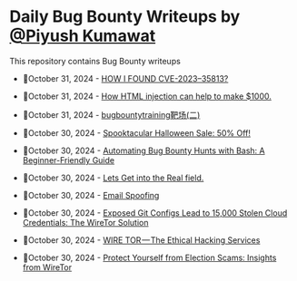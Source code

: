 # Daily Bug Bounty Writeups by [@Piyush Kumawat](https://twitter.com/piyush_supiy) 
This repository contains Bug Bounty writeups

<!-- BLOG-POST-LIST:START -->
 - 💯October 31, 2024 - [HOW I FOUND CVE-2023–35813?](https://doordiefordream.medium.com/how-i-found-cve-2023-35813-c239c2f03192?source=rss------bug_bounty-5) 

 - 💯October 31, 2024 - [How HTML injection can help to make $1000.](https://medium.com/@anandrishav2228/how-html-injection-can-help-to-make-1000-531c6f7b6672?source=rss------bug_bounty-5) 

 - 💯October 31, 2024 - [bugbountytraining靶场&lpar;二&rpar;](https://medium.com/@starkxun5215/bugbountytraining%E9%9D%B6%E5%9C%BA-%E4%BA%8C-669c3ac29651?source=rss------bug_bounty-5) 

 - 💯October 30, 2024 - [Spooktacular Halloween Sale: 50% Off!](https://medium.com/@wiretor/spooktacular-halloween-sale-50-off-f1967438dac0?source=rss------bug_bounty-5) 

 - 💯October 30, 2024 - [Automating Bug Bounty Hunts with Bash: A Beginner-Friendly Guide](https://pwndecoco.medium.com/automating-bug-bounty-hunts-with-bash-a-beginner-friendly-guide-3fc2b3d7f341?source=rss------bug_bounty-5) 

 - 💯October 30, 2024 - [Lets Get into the Real field.](https://harshbardhanx.medium.com/lets-get-into-the-real-field-b2c9278d0b63?source=rss------bug_bounty-5) 

 - 💯October 30, 2024 - [Email Spoofing](https://medium.com/@hacragon/email-spoofing-1a81728f92b3?source=rss------bug_bounty-5) 

 - 💯October 30, 2024 - [Exposed Git Configs Lead to 15,000 Stolen Cloud Credentials: The WireTor Solution](https://medium.com/@wiretor/exposed-git-configs-lead-to-15-000-stolen-cloud-credentials-the-wiretor-solution-d6de23eaca26?source=rss------bug_bounty-5) 

 - 💯October 30, 2024 - [WIRE TOR — The Ethical Hacking Services](https://medium.com/@wiretor/wire-tor-the-ethical-hacking-services-bac69e4fa28a?source=rss------bug_bounty-5) 

 - 💯October 30, 2024 - [Protect Yourself from Election Scams: Insights from WireTor](https://medium.com/@wiretor/protect-yourself-from-election-scams-insights-from-wiretor-1e118e682f76?source=rss------bug_bounty-5) 
<!-- BLOG-POST-LIST:END -->
